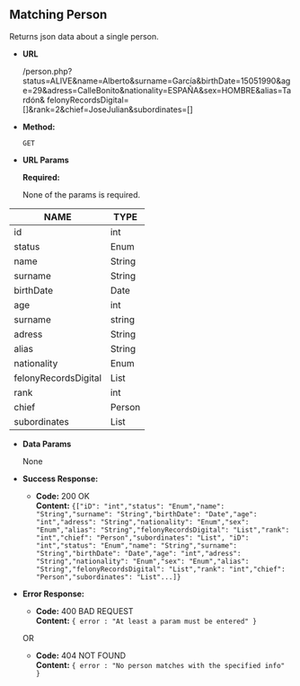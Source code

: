 **Matching Person**
----
  Returns json data about a single person.

* **URL**

  /person.php?status=ALIVE&name=Alberto&surname=García&birthDate=15051990&age=29&adress=CalleBonito&nationality=ESPAÑA&sex=HOMBRE&alias=Tardón& felonyRecordsDigital=[]&rank=2&chief=JoseJulian&subordinates=[]

* **Method:**

  `GET`
  
*  **URL Params**

   **Required:**
 
   None of the params is required.
 
  | NAME                  |  TYPE         | 
  |-----------------------|---------------|
  | id                    | int           | 
  | status                | Enum          | 
  | name                  | String        |
  | surname               | String        | 
  | birthDate             | Date          | 
  | age                   | int           |
  | surname               | string        | 
  | adress                | String        | 
  | alias                 | String        |
  | nationality           | Enum          | 
  | felonyRecordsDigital  | List          |
  | rank                  | int           | 
  | chief                 | Person        | 
  | subordinates          | List          | 

* **Data Params**

   None

* **Success Response:**

  * **Code:** 200 OK<br />
    **Content:** `{["iD": "int","status": "Enum","name": "String","surname": "String","birthDate": "Date","age": "int","adress": "String","nationality": "Enum","sex": "Enum","alias": "String","felonyRecordsDigital": "List","rank": "int","chief": "Person","subordinates": "List", "iD": "int","status": "Enum","name": "String","surname": "String","birthDate": "Date","age": "int","adress": "String","nationality": "Enum","sex": "Enum","alias": "String","felonyRecordsDigital": "List","rank": "int","chief": "Person","subordinates": "List"...]}`
 
* **Error Response:**

  * **Code:** 400 BAD REQUEST <br />
    **Content:** `{ error : "At least a param must be entered" }`

   OR

  * **Code:** 404 NOT FOUND <br />
    **Content:** `{ error : "No person matches with the specified info" }`

